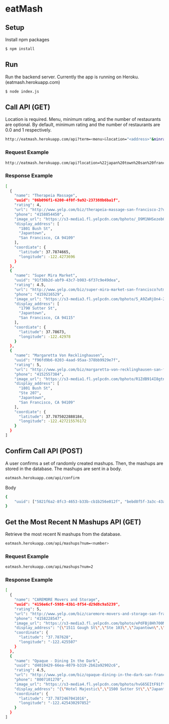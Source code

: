 # eatMash

## Setup
Install npm packages
```bash
$ npm install
```

## Run
Run the backend server. Currently the app is running on Heroku. (eatmash.herokuapp.com)
```bash
$ node index.js
```

## Call API (GET)
Location is required. Menu, minimum rating, and the number of restaurants are optional. By default, minimum rating and the number of restaurants are 0.0 and 1 respectively. 
```bash
http://eatmash.herokuapp.com/api?term=<menu>&location="<address>"&minrat=<minimum_rating>&num=3
```

### Request Example
```bash
http://eatmash.herokuapp.com/api?location=%22japan%20town%20san%20francisco%22&minrat=4&num=3
```

### Response Example
```bash
[
  {
    "name": "Therapeia Massage",
    "uuid": "06b096f1-6200-4f0f-9a92-237388b6ba1f",
    "rating": 4,
    "url": "http://www.yelp.com/biz/therapeia-massage-san-francisco-2?utm_campaign=yelp_api&utm_medium=api_v2_search&utm_source=QfJXdX9KxsuHZ04ruLg3qg",
    "phone": "4158854450",
    "image_url": "https://s3-media1.fl.yelpcdn.com/bphoto/_D9M1NHSezeb07NBVZ89nQ/ms.jpg",
    "display_address": [
      "1801 Bush St",
      "Japantown",
      "San Francisco, CA 94109"
    ],
    "coordiate": {
      "latitude": 37.7874665,
      "longitude": -122.4273696
    }
  },
  {
    "name": "Super Mira Market",
    "uuid": "91f38b2d-abf9-43c7-b983-6f37c9e49dea",
    "rating": 4.5,
    "url": "http://www.yelp.com/biz/super-mira-market-san-francisco?utm_campaign=yelp_api&utm_medium=api_v2_search&utm_source=QfJXdX9KxsuHZ04ruLg3qg",
    "phone": "4159216529",
    "image_url": "https://s3-media3.fl.yelpcdn.com/bphoto/5_A9ZaRjOn4-2LKLSNHPtQ/ms.jpg",
    "display_address": [
      "1790 Sutter St",
      "Japantown",
      "San Francisco, CA 94115"
    ],
    "coordiate": {
      "latitude": 37.78673,
      "longitude": -122.42978
    }
  },
  {
    "name": "Margaretta Von Recklinghausen",
    "uuid": "f96fd9b6-0203-4aad-95aa-378bb9929e7f",
    "rating": 5,
    "url": "http://www.yelp.com/biz/margaretta-von-recklinghausen-san-francisco-2?utm_campaign=yelp_api&utm_medium=api_v2_search&utm_source=QfJXdX9KxsuHZ04ruLg3qg",
    "phone": "4152557384",
    "image_url": "https://s3-media1.fl.yelpcdn.com/bphoto/R1ZdB914I8gtnx41Z4re6Q/ms.jpg",
    "display_address": [
      "1801 Bush St",
      "Ste 207",
      "Japantown",
      "San Francisco, CA 94109"
    ],
    "coordiate": {
      "latitude": 37.7875022888184,
      "longitude": -122.427215576172
    }
  }
]
```
## Confirm Call API (POST)
A user confirms a set of randomly created mashups. Then, the mashups are stored in the database. The mashups are sent in a body. 
```bash
eatmash.herokuapp.com/api/confirm
```
Body
```bash
{
    "uuid": ["5821f6a2-8fc3-4653-b33b-cb1b256e012f", "bebd8f5f-3a3c-43a0-a30f-b8c504e1af0e"]
}
```

## Get the Most Recent N Mashups API (GET)
Retrieve the most recent N mashups from the database. 
```bash
eatmash.herokuapp.com/api/mashups?num=<number>
```

### Request Example
```bash
eatmash.herokuapp.com/api/mashups?num=2
```

### Response Example
```bash
[
  {
    "name": "CAREMORE Movers and Storage",
    "uuid": "4156e6cf-5988-43b1-8f54-d29d8c9a5239",
    "rating": 5,
    "url": "http://www.yelp.com/biz/caremore-movers-and-storage-san-francisco?utm_campaign=yelp_api&utm_medium=api_v2_search&utm_source=QfJXdX9KxsuHZ04ruLg3qg",
    "phone": "4158228547",
    "image_url": "https://s3-media3.fl.yelpcdn.com/bphoto/ePdFBj8Hh700Mfg6dBGxLw/ms.jpg",
    "display_address": "{\"1511 Gough St\",\"Ste 103\",\"Japantown\",\"San Francisco, CA 94109\"}",
    "coordinate": {
      "latitude": "37.787628",
      "longitude": "-122.425507"
    }
  },
  {
    "name": "Opaque - Dining In the Dark",
    "uuid": "d4010429-66ea-4079-b319-2b62a92902c6",
    "rating": 4.5,
    "url": "http://www.yelp.com/biz/opaque-dining-in-the-dark-san-francisco-2?utm_campaign=yelp_api&utm_medium=api_v2_search&utm_source=QfJXdX9KxsuHZ04ruLg3qg",
    "phone": "8007101270",
    "image_url": "https://s3-media4.fl.yelpcdn.com/bphoto/hvG65EItF91ftX83az9SVg/ms.jpg",
    "display_address": "{\"Hotel Majestic\",\"1500 Sutter St\",\"Japantown\",\"San Francisco, CA 94109\"}",
    "coordinate": {
      "latitude": "37.7872467041016",
      "longitude": "-122.425430297852"
    }
  }
]
```
